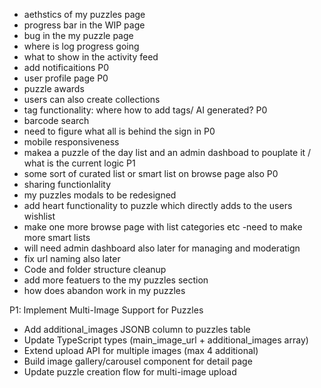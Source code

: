 - aethstics of my puzzles page 
- progress bar in the WIP page 
- bug in the my puzzle page 
- where is log progress going 
- what to show in the activity feed 
- add notificaitions P0 
- user profile page P0
- puzzle awards
- users can also create collections 
- tag functionality: where how to add tags/ AI generated?  P0
- barcode search
- need to figure what all is behind the sign in P0
- mobile responsiveness
- makea a puzzle of the day list and an admin dashboad to pouplate it / what is the current logic P1
- some sort of curated list or smart list on browse page also P0
- sharing functionlality
- my puzzles modals to be redesigned
- add heart functionality to puzzle which directly adds to the users wishlist 
- make one more browse page with list categories etc 
-need to make more smart lists 
- will need admin dashboard also later for managing and moderatign 
- fix url naming also later
- Code and folder structure cleanup 
- add more featuers to the my puzzles section 
- how does abandon work in my puzzles


P1:  Implement Multi-Image Support for Puzzles
- Add additional_images JSONB column to puzzles table
- Update TypeScript types (main_image_url + additional_images array)
- Extend upload API for multiple images (max 4 additional)
- Build image gallery/carousel component for detail page
- Update puzzle creation flow for multi-image upload
 